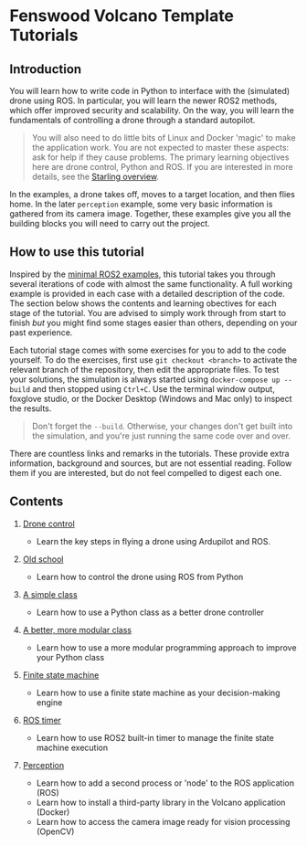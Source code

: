 # Fenswood Volcano Template Tutorials

## Introduction

You will learn how to write code in Python to interface with the (simulated) drone using ROS.  In particular, you will learn the newer ROS2 methods, which offer improved security and scalability.  On the way, you will learn the fundamentals of controlling a drone through a standard autopilot.

> You will also need to do little bits of Linux and Docker 'magic' to make the application work.  You are not expected to master these aspects: ask for help if they cause problems.  The primary learning objectives here are drone control, Python and ROS.  If you are interested in more details, see the [Starling overview](starling.md).

In the examples, a drone takes off, moves to a target location, and then flies home.  In the later `perception` example, some very basic information is gathered from its camera image.  Together, these examples give you all the building blocks you will need to carry out the project. 

## How to use this tutorial

Inspired by the [minimal ROS2 examples](https://github.com/ros2/examples/tree/master/rclpy/topics/minimal_subscriber/examples_rclpy_minimal_subscriber), this tutorial takes you through several iterations of code with almost the same functionality.  A full working example is provided in each case with a detailed description of the code.  The section below shows the contents and learning obectives for each stage of the tutorial.  You are advised to simply work through from start to finish _but_ you might find some stages easier than others, depending on your past experience.

Each tutorial stage comes with some exercises for you to add to the code yourself.  To do the exercises, first use `git checkout <branch>` to activate the relevant branch of the repository, then edit the appropriate files.  To test your solutions, the simulation is always started using `docker-compose up --build` and then stopped using `Ctrl+C`.  Use the terminal window output, foxglove studio, or the Docker Desktop (Windows and Mac only) to inspect the results.

> Don't forget the `--build`.  Otherwise, your changes don't get built into the simulation, and you're just running the same code over and over.

There are countless links and remarks in the tutorials.  These provide extra information, background and sources, but are not essential reading.  Follow them if you are interested, but do not feel compelled to digest each one.

## Contents

1. [Drone control](drone_control.md)
    - Learn the key steps in flying a drone using Ardupilot and ROS.

2. [Old school](old_school.md)
    - Learn how to control the drone using ROS from Python

3. [A simple class](simple_class.md)
    - Learn how to use a Python class as a better drone controller

4. [A better, more modular class](modular.md)
    - Learn how to use a more modular programming approach to improve your Python class

5. [Finite state machine](finite_state.md)
    - Learn how to use a finite state machine as your decision-making engine

6. [ROS timer](ros_timer.md)
    - Learn how to use ROS2 built-in timer to manage the finite state machine execution

7. [Perception](perception.md)
    - Learn how to add a second process or 'node' to the ROS application (ROS)
    - Learn how to install a third-party library in the Volcano application (Docker)
    - Learn how to access the camera image ready for vision processing (OpenCV)

 




